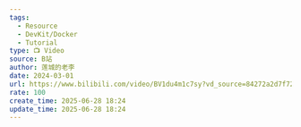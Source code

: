 ```yaml
---
tags:
  - Resource
  - DevKit/Docker
  - Tutorial
type: 📺 Video
source: B站
author: 莲城的老李
date: 2024-03-01
url: https://www.bilibili.com/video/BV1du4m1c7sy?vd_source=84272a2d7f72158b38778819be5bc6ad
rate: 100
create_time: 2025-06-28 18:24
update_time: 2025-06-28 18:24
---
```

